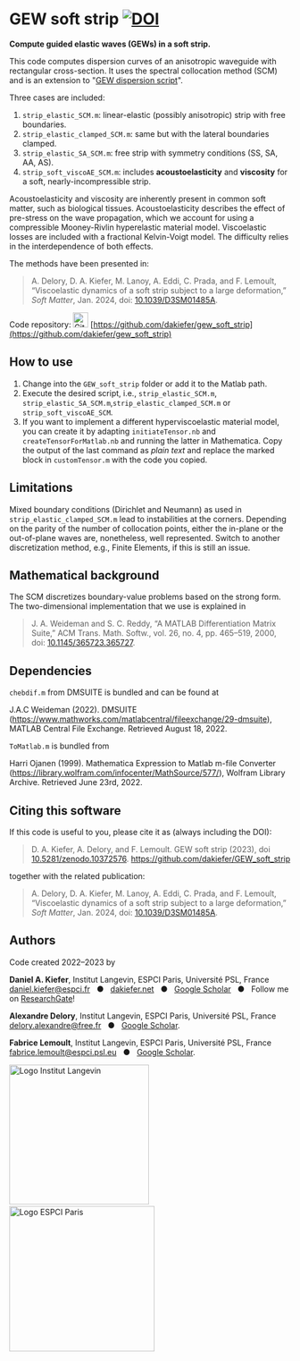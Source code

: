 # GEW soft strip [![DOI](https://zenodo.org/badge/DOI/10.5281/zenodo.10372576.svg)](https://doi.org/10.5281/zenodo.10372576)

**Compute guided elastic waves (GEWs) in a soft strip.** 

This code computes dispersion curves of an anisotropic waveguide with rectangular cross-section. It uses the spectral collocation method (SCM) and is an extension to "[GEW dispersion script](https://github.com/dakiefer/GEW_dispersion_script)".

Three cases are included: 
1. `strip_elastic_SCM.m`: linear-elastic (possibly anisotropic) strip with free boundaries.
2. `strip_elastic_clamped_SCM.m`: same but with the lateral boundaries clamped. 
3. `strip_elastic_SA_SCM.m`: free strip with symmetry conditions (SS, SA, AA, AS).
4. `strip_soft_viscoAE_SCM.m`: includes **acoustoelasticity** and **viscosity** for a soft, nearly-incompressible strip.

Acoustoelasticity and viscosity are inherently present in common soft matter, such as biological tissues. Acoustoelasticity describes the effect of pre-stress on the wave propagation, which we account for using a compressible Mooney-Rivlin hyperelastic material model. Viscoelastic losses are included with a fractional Kelvin-Voigt model. The difficulty relies in the interdependence of both effects. 

The methods have been presented in:

> A. Delory, D. A. Kiefer, M. Lanoy, A. Eddi, C. Prada, and F. Lemoult, “Viscoelastic dynamics of a soft strip subject to a large deformation,” *Soft Matter*, Jan. 2024, doi: [10.1039/D3SM01485A](https://doi.org/10.1039/D3SM01485A).

Code repository: [<img src="https://www.svgrepo.com/show/35001/github.svg" alt="GitHub" width="27px" />](https://github.com/dakiefer/gew_zgv_computation) [https://github.com/dakiefer/gew_soft_strip](https://github.com/dakiefer/gew_soft_strip)

## How to use

1. Change into the `GEW_soft_strip` folder or add it to the Matlab path.
2. Execute the desired script, i.e., `strip_elastic_SCM.m`, `strip_elastic_SA_SCM.m`,`strip_elastic_clamped_SCM.m` or `strip_soft_viscoAE_SCM`. 
3. If you want to implement a different hyperviscoelastic material model, you can create it by adapting `initiateTensor.nb` and `createTensorForMatlab.nb` and running the latter in Mathematica. Copy the output of the last command as *plain text* and replace the marked block in `customTensor.m` with the code you copied. 

## Limitations 

Mixed boundary conditions (Dirichlet and Neumann) as used in `strip_elastic_clamped_SCM.m` lead to instabilities at the corners. Depending on the parity of the number of collocation points, either the in-plane or the out-of-plane waves are, nonetheless, well represented. Switch to another discretization method, e.g., Finite Elements, if this is still an issue.

## Mathematical background 

The SCM discretizes boundary-value problems based on the strong form. The two-dimensional implementation that we use is explained in 
> J. A. Weideman and S. C. Reddy, “A MATLAB Differentiation Matrix Suite,” ACM Trans. Math. Softw., vol. 26, no. 4, pp. 465–519, 2000, doi: [10.1145/365723.365727](http://doi.org/10.1145/365723.365727).

## Dependencies

`chebdif.m` from DMSUITE is bundled and can be found at

J.A.C Weideman (2022). DMSUITE (https://www.mathworks.com/matlabcentral/fileexchange/29-dmsuite), MATLAB Central File Exchange. Retrieved August 18, 2022.

`ToMatlab.m` is bundled from

Harri Ojanen (1999). Mathematica Expression to Matlab m-file Converter (https://library.wolfram.com/infocenter/MathSource/577/), Wolfram Library Archive. Retrieved  June 23rd, 2022.

## Citing this software

If this code is useful to you, please cite it as (always including the DOI):

> D. A. Kiefer, A. Delory, and F. Lemoult. GEW soft strip (2023), doi [10.5281/zenodo.10372576](http://doi.org/10.5281/zenodo.10372576). https://github.com/dakiefer/GEW_soft_strip

together with the related publication:

> A. Delory, D. A. Kiefer, M. Lanoy, A. Eddi, C. Prada, and F. Lemoult, “Viscoelastic dynamics of a soft strip subject to a large deformation,” *Soft Matter*, Jan. 2024, doi: [10.1039/D3SM01485A](https://doi.org/10.1039/D3SM01485A).

## Authors

Code created 2022–2023 by

**Daniel A. Kiefer**, Institut Langevin, ESPCI Paris, Université PSL, France<br/>
[daniel.kiefer@espci.fr](mailto:daniel.kiefer@espci.fr) &nbsp; ● &nbsp; [dakiefer.net](https://dakiefer.net) &nbsp; ● &nbsp; [Google Scholar](https://scholar.google.de/citations?user=odSy3v4AAAAJ&hl=en) &nbsp; ● &nbsp; Follow me on [ResearchGate](https://www.researchgate.net/profile/Daniel-Kiefer-5)!

**Alexandre Delory**, Institut Langevin, ESPCI Paris, Université PSL, France<br/>
[delory.alexandre@free.fr](mailto:delory.alexandre@free.fr) &nbsp; ● &nbsp; [Google Scholar](https://scholar.google.de/citations?hl=en&user=OgjaLqIAAAAJ).

**Fabrice Lemoult**, Institut Langevin, ESPCI Paris, Université PSL, France<br/>
[fabrice.lemoult@espci.psl.eu](mailto:fabrice.lemoult@espci.psl.eu) &nbsp; ● &nbsp; [Google Scholar](https://scholar.google.de/citations?user=Gy6ImbgAAAAJ).

[<img src="https://user-images.githubusercontent.com/3725269/185571121-f5fcd518-32de-40b2-b4b1-f4ef0610ccd1.svg" alt="Logo Institut Langevin" width="250px" />](https://www.institut-langevin.espci.fr) &nbsp;&nbsp;&nbsp;&nbsp;&nbsp;&nbsp; [<img src="https://user-images.githubusercontent.com/3725269/185570398-ca2796ab-2bd3-4171-a7a6-af1f74014504.svg" alt="Logo ESPCI Paris" width="260px" />](https://www.espci.psl.eu/en/)
